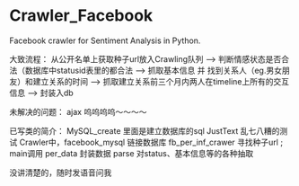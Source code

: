 # Crawler_Facebook
Facebook crawler for Sentiment Analysis in Python.

大致流程：
从公开名单上获取种子url放入Crawling队列
--> 判断情感状态是否合法（数据库中statusid表里的都合法
--> 抓取基本信息 并 找到关系人（eg.男女朋友）和建立关系的时间
--> 抓取建立关系前三个月内两人在timeline上所有的交互信息
--> 封装入db

未解决的问题：
ajax 呜呜呜呜～～～～

已写类的简介：
MySQL_create 里面是建立数据库的sql
JustText 乱七八糟的测试
Crawler中，facebook_mysql     链接数据库
          fb_per_inf_crawer   寻找种子url ; main调用
          per_data            封装数据
          parse               对status、基本信息等的各种抽取
          
  没讲清楚的，随时发语音问我
